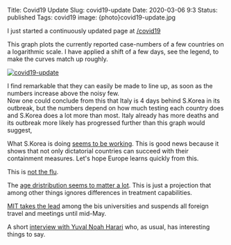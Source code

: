 Title: Covid19 Update
Slug: covid19-update
Date: 2020-03-06 9:3
Status: published
Tags: covid19
image: {photo}covid19-update.jpg

I just started a continuously updated page at [/covid19]({filename}pages/covid19.md)

This graph plots the currently reported case-numbers of a few countries
on a logarithmic scale. I have applied a shift of a few days, see the legend,
to make the curves match up roughly.

[![covid19-update]({photo}covid19-update.jpg "covid19-update")]({static}/pic/covid19-update.jpg)

I find remarkable that they can easily be made to line up, as soon as the numbers increase
above the noisy few.  
Now one could conclude from this that Italy is 4 days behind S.Korea in its outbreak, but
the numbers depend on how much testing each country does and S.Korea does a lot more than
most. Italy already has more deaths and its outbreak more likely has progressed further
than this graph would suggest,


What S.Korea is doing [seems to be working](https://twitter.com/yaneerbaryam/status/1235764321952632833).
This is good news because it shows that not only dictatorial countries can succeed with their
containment measures. Let's hope Europe learns quickly from this.

This is [not the flu](https://twitter.com/ryaneshea/status/1235710044794171392).

The [age dristribution seems to matter a lot](https://twitter.com/CJEMetcalf/status/1229792572513669121).
This is just a projection that among other things ignores differences in treatment capabilities.

[MIT takes the lead](http://web.mit.edu/covid19/) among the bis universities and suspends all foreign
travel and meetings until mid-May.

A short [interview with Yuval Noah Harari](https://www.youtube.com/watch?v=yNxAmRAYagQ) who, as 
usual, has interesting things to say.

